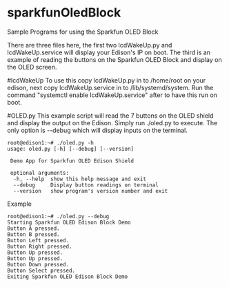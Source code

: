 # sparkfunOledBlock
Sample Programs for using the Sparkfun OLED Block

There are three files here, the first two lcdWakeUp.py and lcdWakeUp.service will display your Edison's IP on boot. The third is an example of reading the buttons on the Sparkfun OLED Block and display on the OLED screen. 

#lcdWakeUp
To use this copy lcdWakeUp.py in to /home/root on your edison, next copy lcdWakeUp.service in to /lib/systemd/system. Run the command "systemctl enable lcdWakeUp.service" after to have this run on boot. 

#OLED.py 
This example script will read the 7 buttons on the OLED shield and display the output on the Edison. Simply run ./oled.py to execute. The only option is --debug which will display inputs on the terminal. 

    root@edison1:~# ./oled.py -h
    usage: oled.py [-h] [--debug] [--version]
     
     Demo App for Sparkfun OLED Edison Shield
     
     optional arguments:
      -h, --help  show this help message and exit
      --debug     Display button readings on terminal
      --version   show program's version number and exit

Example

    root@edison1:~# ./oled.py --debug
    Starting Sparkfun OLED Edison Block Demo
    Button A pressed.
    Button B pressed.
    Button Left pressed.
    Button Right pressed.
    Button Up pressed.
    Button Up pressed.
    Button Down pressed.
    Button Select pressed.
    Exiting Sparkfun OLED Edison Block Demo
